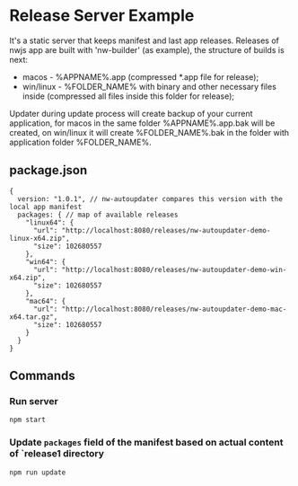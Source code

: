 # Release Server Example

It's a static server that keeps manifest and last app releases. 
Releases of nwjs app are built with 'nw-builder' (as example), the structure of builds is next:
* macos - %APPNAME%.app (compressed *.app file for release);
* win/linux - %FOLDER_NAME% with binary and other necessary files inside (compressed all files inside this folder for release);

Updater during update process will create backup of your current application, for macos in the same folder %APPNAME%.app.bak will be created, on win/linux it will create %FOLDER_NAME%.bak in the folder with application folder %FOLDER_NAME%.

## package.json
```
{
  version: "1.0.1", // nw-autoupdater compares this version with the local app manifest
  packages: { // map of available releases
    "linux64": {
      "url": "http://localhost:8080/releases/nw-autoupdater-demo-linux-x64.zip",
      "size": 102680557
    },
    "win64": {
      "url": "http://localhost:8080/releases/nw-autoupdater-demo-win-x64.zip",
      "size": 102680557
    },
    "mac64": {
      "url": "http://localhost:8080/releases/nw-autoupdater-demo-mac-x64.tar.gz",
      "size": 102680557
    }    
  }
}
```

## Commands

### Run server
```
npm start
```

### Update `packages` field of the manifest based on actual content of `release1 directory
```
npm run update
```
